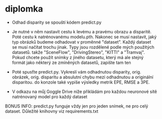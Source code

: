 # diplomka

- 	Odhad disparity se spouští kódem predict.py

- 	Je nutné v něm nastavit cestu k levému a pravému obrazu a disparitě.
	Poté cestu k natrénovanému modelu.pth.
	Nakonec se musí nastavit, jaký typ obrázků budeme odhadovat v proměnné "dataset".
	Každý dataset se musí načítat trochu jinak.
	Typy jsou rozdělené podle mých použitých datasetů. takže "SceneFlow", "DrivingStereo", "KITTI" a "Tramvaj".
	Pokud chcete použít snímky z jiného datasetu, který má ale stejný formát jako některý ze zmíněných datasetů, zapište tam ten

- 	Poté spusťte predict.py. Vykreslí vám odhadnutou disparity, orig. obrázek, orig. disparitu a absulutní chybu mezi odhadnutou a originální disparitou.
	do konzole také vypíše výsledky metrik EPE, RMSE a 3PE.

-	V odkazu na můj Goggle Drive níže přikládám pro každou neuronové sítě natrénovaný model pro každý dataset


BONUS INFO:	predict.py funguje vždy jen pro jeden snímek, ne pro celý dataset.
		Důležité knihovny viz requirements.txt

